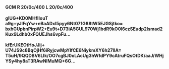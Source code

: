 #### GCM R 20/0c/400 L 20/0c/400
**glUG+KD0MHflIouT**<br/>**a9g+yJIFqYw+eBaADxl5pyy6Nt071G88tW5EJGSjtko=**<br/>**bxhGUpbnPirpW2+Eu9t+D73iA5GUL970Wj1bdR9kO0I6czSEudp2Ismad2Kux9Ldhb0xFQUEJhs6vpFu...**<br/><br/>
**kfErUKEOtHoJJij+**<br/>**U74JS9c8BqOjHf6iRyjcwMpYlfCE6NiykmXY6h27IIA=**<br/>**T5uH/9QQDBV6LIk/OO7cgBJ0oLAcUg3hWfdPY9cAtruFQsOtDK/aaJ/WHjYSy4hy8aT3RAwNlMuMQ+6G...**